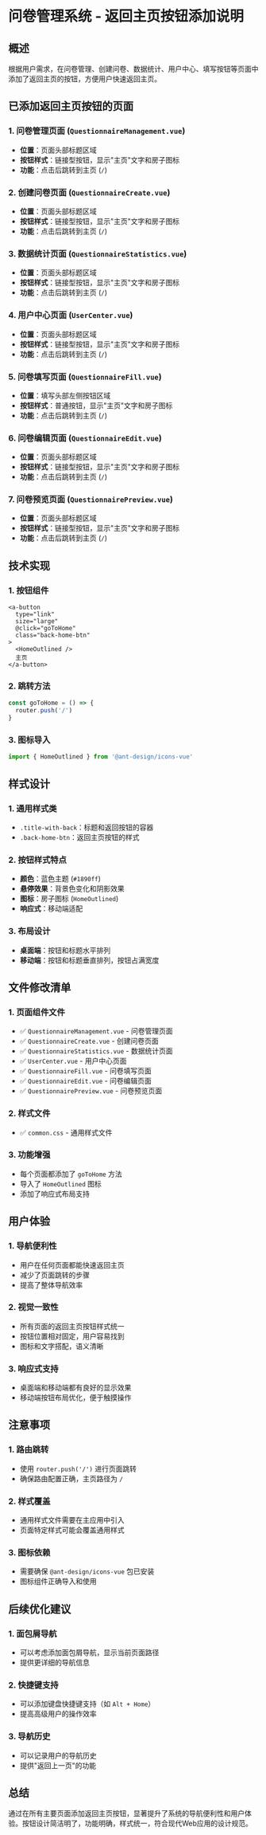 # 问卷管理系统 - 返回主页按钮添加说明

## 概述

根据用户需求，在问卷管理、创建问卷、数据统计、用户中心、填写按钮等页面中添加了返回主页的按钮，方便用户快速返回主页。

## 已添加返回主页按钮的页面

### 1. 问卷管理页面 (`QuestionnaireManagement.vue`)
- **位置**：页面头部标题区域
- **按钮样式**：链接型按钮，显示"主页"文字和房子图标
- **功能**：点击后跳转到主页 (`/`)

### 2. 创建问卷页面 (`QuestionnaireCreate.vue`)
- **位置**：页面头部标题区域
- **按钮样式**：链接型按钮，显示"主页"文字和房子图标
- **功能**：点击后跳转到主页 (`/`)

### 3. 数据统计页面 (`QuestionnaireStatistics.vue`)
- **位置**：页面头部标题区域
- **按钮样式**：链接型按钮，显示"主页"文字和房子图标
- **功能**：点击后跳转到主页 (`/`)

### 4. 用户中心页面 (`UserCenter.vue`)
- **位置**：页面头部标题区域
- **按钮样式**：链接型按钮，显示"主页"文字和房子图标
- **功能**：点击后跳转到主页 (`/`)

### 5. 问卷填写页面 (`QuestionnaireFill.vue`)
- **位置**：填写头部左侧按钮区域
- **按钮样式**：普通按钮，显示"主页"文字和房子图标
- **功能**：点击后跳转到主页 (`/`)

### 6. 问卷编辑页面 (`QuestionnaireEdit.vue`)
- **位置**：页面头部标题区域
- **按钮样式**：链接型按钮，显示"主页"文字和房子图标
- **功能**：点击后跳转到主页 (`/`)

### 7. 问卷预览页面 (`QuestionnairePreview.vue`)
- **位置**：页面头部标题区域
- **按钮样式**：链接型按钮，显示"主页"文字和房子图标
- **功能**：点击后跳转到主页 (`/`)

## 技术实现

### 1. 按钮组件
```vue
<a-button 
  type="link" 
  size="large" 
  @click="goToHome"
  class="back-home-btn"
>
  <HomeOutlined />
  主页
</a-button>
```

### 2. 跳转方法
```javascript
const goToHome = () => {
  router.push('/')
}
```

### 3. 图标导入
```javascript
import { HomeOutlined } from '@ant-design/icons-vue'
```

## 样式设计

### 1. 通用样式类
- `.title-with-back`：标题和返回按钮的容器
- `.back-home-btn`：返回主页按钮的样式

### 2. 按钮样式特点
- **颜色**：蓝色主题 (`#1890ff`)
- **悬停效果**：背景色变化和阴影效果
- **图标**：房子图标 (`HomeOutlined`)
- **响应式**：移动端适配

### 3. 布局设计
- **桌面端**：按钮和标题水平排列
- **移动端**：按钮和标题垂直排列，按钮占满宽度

## 文件修改清单

### 1. 页面组件文件
- ✅ `QuestionnaireManagement.vue` - 问卷管理页面
- ✅ `QuestionnaireCreate.vue` - 创建问卷页面
- ✅ `QuestionnaireStatistics.vue` - 数据统计页面
- ✅ `UserCenter.vue` - 用户中心页面
- ✅ `QuestionnaireFill.vue` - 问卷填写页面
- ✅ `QuestionnaireEdit.vue` - 问卷编辑页面
- ✅ `QuestionnairePreview.vue` - 问卷预览页面

### 2. 样式文件
- ✅ `common.css` - 通用样式文件

### 3. 功能增强
- 每个页面都添加了 `goToHome` 方法
- 导入了 `HomeOutlined` 图标
- 添加了响应式布局支持

## 用户体验

### 1. 导航便利性
- 用户在任何页面都能快速返回主页
- 减少了页面跳转的步骤
- 提高了整体导航效率

### 2. 视觉一致性
- 所有页面的返回主页按钮样式统一
- 按钮位置相对固定，用户容易找到
- 图标和文字搭配，语义清晰

### 3. 响应式支持
- 桌面端和移动端都有良好的显示效果
- 移动端按钮布局优化，便于触摸操作

## 注意事项

### 1. 路由跳转
- 使用 `router.push('/')` 进行页面跳转
- 确保路由配置正确，主页路径为 `/`

### 2. 样式覆盖
- 通用样式文件需要在主应用中引入
- 页面特定样式可能会覆盖通用样式

### 3. 图标依赖
- 需要确保 `@ant-design/icons-vue` 包已安装
- 图标组件正确导入和使用

## 后续优化建议

### 1. 面包屑导航
- 可以考虑添加面包屑导航，显示当前页面路径
- 提供更详细的导航信息

### 2. 快捷键支持
- 可以添加键盘快捷键支持（如 `Alt + Home`）
- 提高高级用户的操作效率

### 3. 导航历史
- 可以记录用户的导航历史
- 提供"返回上一页"的功能

## 总结

通过在所有主要页面添加返回主页按钮，显著提升了系统的导航便利性和用户体验。按钮设计简洁明了，功能明确，样式统一，符合现代Web应用的设计规范。
